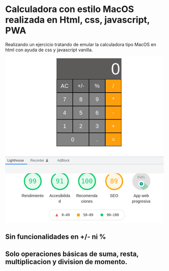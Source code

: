 # Calculadora con estilo MacOS realizada en Html, css, javascript, PWA
Realizando un ejercicio tratando de emular la calculadora tipo MacOS en html con ayuda de css y javascript vanilla. 

![Screenshot](screenshot.png)


## Sin funcionalidades en +/- ni %

## Solo operaciones básicas de suma, resta, multiplicacion y division de momento.
